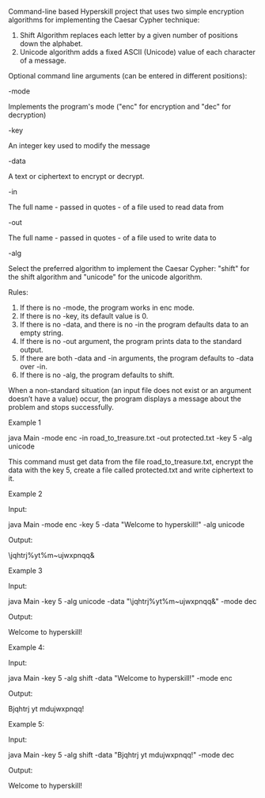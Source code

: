 Command-line based Hyperskill project that uses two simple encryption algorithms for implementing the Caesar Cypher technique:

1. Shift Algorithm replaces each letter by a given number of positions down the alphabet.
2. Unicode algorithm adds a fixed ASCII (Unicode) value of each character of a message. 

Optional command line arguments (can be entered in different positions): 

-mode 

Implements the program's mode ("enc" for encryption and "dec" for decryption)

-key 

An integer key used to modify the message 

-data

A text or ciphertext to encrypt or decrypt.

-in

The full name - passed in quotes - of a file used to read data from 

-out

The full name - passed in quotes - of a file used to write data to 

-alg 

Select the preferred algorithm to implement the Caesar Cypher: "shift" for the shift algorithm and "unicode" for the unicode algorithm.

Rules:

1. If there is no -mode, the program works in enc mode.
2. If there is no -key, its default value is 0.
3. If there is no -data, and there is no -in the program defaults data to an empty string.
4. If there is no -out argument, the program prints data to the standard output.
5. If there are both -data and -in arguments, the program defaults to -data over -in.
6. If there is no -alg, the program defaults to shift.

When a non-standard situation (an input file does not exist or an argument doesn’t have a value) occur, the program displays a message about the problem and stops successfully.

Example 1

java Main -mode enc -in road_to_treasure.txt -out protected.txt -key 5 -alg unicode

This command must get data from the file road_to_treasure.txt, encrypt the data with the key 5, create a file called protected.txt and write ciphertext to it.

Example 2

Input:

java Main -mode enc -key 5 -data "Welcome to hyperskill!" -alg unicode

Output:

\jqhtrj%yt%m~ujwxpnqq&

Example 3

Input:

java Main -key 5 -alg unicode -data "\jqhtrj%yt%m~ujwxpnqq&" -mode dec

Output:

Welcome to hyperskill!

Example 4:

Input:

java Main -key 5 -alg shift -data "Welcome to hyperskill!" -mode enc

Output:

Bjqhtrj yt mdujwxpnqq!

Example 5:

Input:

java Main -key 5 -alg shift -data "Bjqhtrj yt mdujwxpnqq!" -mode dec

Output:

Welcome to hyperskill!

